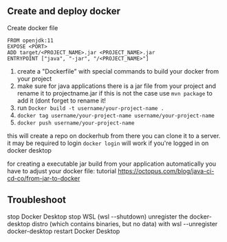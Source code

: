 ## Create and deploy docker


Create docker file 
```
FROM openjdk:11
EXPOSE <PORT>
ADD target/<PROJECT_NAME>.jar <PROJECT_NAME>.jar
ENTRYPOINT ["java", "-jar", "/<PROJECT_NAME>"]
```



1. create a "Dockerfile" with special commands to build your docker from your project
2. make sure for java applications there is a jar file from your project and rename it to projectname.jar if this is not the case use ```mvn package``` to add it (dont forget to rename it!
3. run ```Docker build -t username/your-project-name . ```
4. ```docker tag username/your-project-name username/your-project-name```
5. ```docker push username/your-project-name```

this will create a repo on dockerhub from there you can clone it to a server. it may be required to login ```docker login``` will work if you're logged in on docker desktop





for creating a executable jar build from your application automatically you have to adjust your docker file: tutorial https://octopus.com/blog/java-ci-cd-co/from-jar-to-docker




## Troubleshoot

stop Docker Desktop
stop WSL (wsl --shutdown)
unregister the docker-desktop distro (which contains binaries, but no data) with wsl --unregister docker-desktop
restart Docker Desktop
